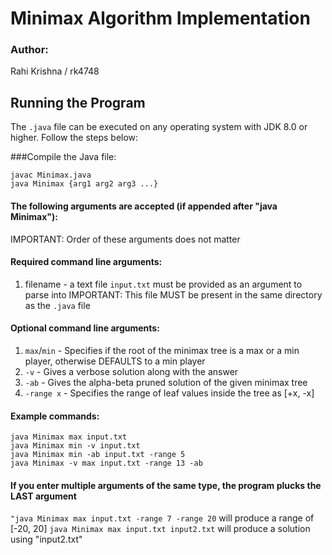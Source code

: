 # Minimax Algorithm Implementation

### Author: 
Rahi Krishna / rk4748

## Running the Program

The `.java` file can be executed on any operating system with JDK 8.0 or higher. Follow the steps below:

###Compile the Java file:

```shell
javac Minimax.java
java Minimax {arg1 arg2 arg3 ...}
```
#### The following arguments are accepted (if appended after "java Minimax"):
IMPORTANT: Order of these arguments does not matter

#### Required command line arguments:
1. filename - a text file `input.txt` must be provided as an argument to parse into
IMPORTANT: This file MUST be present in the same directory as the `.java` file

#### Optional command line arguments:
1. `max`/`min` - Specifies if the root of the minimax tree is a max or a min player, otherwise DEFAULTS to a min player
2. `-v` - Gives a verbose solution along with the answer
3. `-ab` - Gives the alpha-beta pruned solution of the given minimax tree
4. `-range x` - Specifies the range of leaf values inside the tree as [+x, -x]

#### Example commands:
```
java Minimax max input.txt
java Minimax min -v input.txt
java Minimax min -ab input.txt -range 5
java Minimax -v max input.txt -range 13 -ab
```

#### If you enter multiple arguments of the same type, the program plucks the LAST argument
```"java Minimax max input.txt -range 7 -range 20``` will produce a range of [-20, 20]
```java Minimax max input.txt input2.txt``` will produce a solution using "input2.txt"
